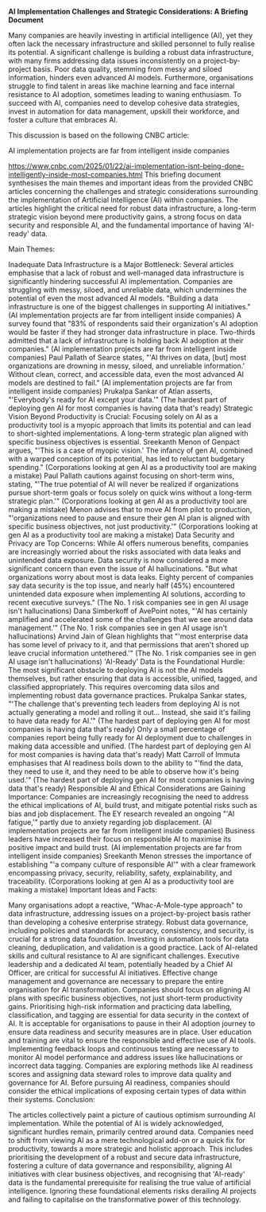 
**AI Implementation Challenges and Strategic Considerations: A Briefing Document**

Many companies are heavily investing in artificial intelligence (AI), yet they often lack the necessary infrastructure and skilled personnel to fully realise its potential. A significant challenge is building a robust data infrastructure, with many firms addressing data issues inconsistently on a project-by-project basis. Poor data quality, stemming from messy and siloed information, hinders even advanced AI models. Furthermore, organisations struggle to find talent in areas like machine learning and face internal resistance to AI adoption, sometimes leading to waning enthusiasm. To succeed with AI, companies need to develop cohesive data strategies, invest in automation for data management, upskill their workforce, and foster a culture that embraces AI.

This discussion is based on the following CNBC article: 

AI implementation projects are far from intelligent inside companies

https://www.cnbc.com/2025/01/22/ai-implementation-isnt-being-done-intelligently-inside-most-companies.html
This briefing document synthesises the main themes and important ideas from the provided CNBC articles concerning the challenges and strategic considerations surrounding the implementation of Artificial Intelligence (AI) within companies. The articles highlight the critical need for robust data infrastructure, a long-term strategic vision beyond mere productivity gains, a strong focus on data security and responsible AI, and the fundamental importance of having 'AI-ready' data.

Main Themes:

Inadequate Data Infrastructure is a Major Bottleneck: Several articles emphasise that a lack of robust and well-managed data infrastructure is significantly hindering successful AI implementation. Companies are struggling with messy, siloed, and unreliable data, which undermines the potential of even the most advanced AI models.
"Building a data infrastructure is one of the biggest challenges in supporting AI initiatives." (AI implementation projects are far from intelligent inside companies)
A survey found that "83% of respondents said their organization's AI adoption would be faster if they had stronger data infrastructure in place. Two-thirds admitted that a lack of infrastructure is holding back AI adoption at their companies." (AI implementation projects are far from intelligent inside companies)
Paul Pallath of Searce states, "'AI thrives on data, [but] most organizations are drowning in messy, siloed, and unreliable information.' Without clean, correct, and accessible data, even the most advanced AI models are destined to fail." (AI implementation projects are far from intelligent inside companies)
Prukalpa Sankar of Atlan asserts, "'Everybody's ready for AI except your data.'" (The hardest part of deploying gen AI for most companies is having data that's ready)
Strategic Vision Beyond Productivity is Crucial: Focusing solely on AI as a productivity tool is a myopic approach that limits its potential and can lead to short-sighted implementations. A long-term strategic plan aligned with specific business objectives is essential.
Sreekanth Menon of Genpact argues, "'This is a case of myopic vision.' The infancy of gen AI, combined with a warped conception of its potential, has led to reluctant budgetary spending." (Corporations looking at gen AI as a productivity tool are making a mistake)
Paul Pallath cautions against focusing on short-term wins, stating, "'The true potential of AI will never be realized if organizations pursue short-term goals or focus solely on quick wins without a long-term strategic plan.'" (Corporations looking at gen AI as a productivity tool are making a mistake)
Menon advises that to move AI from pilot to production, "'organizations need to pause and ensure their gen AI plan is aligned with specific business objectives, not just productivity.'" (Corporations looking at gen AI as a productivity tool are making a mistake)
Data Security and Privacy are Top Concerns: While AI offers numerous benefits, companies are increasingly worried about the risks associated with data leaks and unintended data exposure. Data security is now considered a more significant concern than even the issue of AI hallucinations.
"But what organizations worry about most is data leaks. Eighty percent of companies say data security is the top issue, and nearly half (45%) encountered unintended data exposure when implementing AI solutions, according to recent executive surveys." (The No. 1 risk companies see in gen AI usage isn't hallucinations)
Dana Simberkoff of AvePoint notes, "'AI has certainly amplified and accelerated some of the challenges that we see around data management.'" (The No. 1 risk companies see in gen AI usage isn't hallucinations)
Arvind Jain of Glean highlights that "'most enterprise data has some level of privacy to it, and that permissions that aren't shored up leave crucial information untethered.'" (The No. 1 risk companies see in gen AI usage isn't hallucinations)
'AI-Ready' Data is the Foundational Hurdle: The most significant obstacle to deploying AI is not the AI models themselves, but rather ensuring that data is accessible, unified, tagged, and classified appropriately. This requires overcoming data silos and implementing robust data governance practices.
Prukalpa Sankar states, "'The challenge that's preventing tech leaders from deploying AI is not actually generating a model and rolling it out... Instead, she said it's failing to have data ready for AI.'" (The hardest part of deploying gen AI for most companies is having data that's ready)
Only a small percentage of companies report being fully ready for AI deployment due to challenges in making data accessible and unified. (The hardest part of deploying gen AI for most companies is having data that's ready)
Matt Carroll of Immuta emphasises that AI readiness boils down to the ability to "'find the data, they need to use it, and they need to be able to observe how it's being used.'" (The hardest part of deploying gen AI for most companies is having data that's ready)
Responsible AI and Ethical Considerations are Gaining Importance: Companies are increasingly recognising the need to address the ethical implications of AI, build trust, and mitigate potential risks such as bias and job displacement.
The EY research revealed an ongoing "'AI fatigue,'" partly due to anxiety regarding job displacement. (AI implementation projects are far from intelligent inside companies)
Business leaders have increased their focus on responsible AI to maximise its positive impact and build trust. (AI implementation projects are far from intelligent inside companies)
Sreekanth Menon stresses the importance of establishing "'a company culture of responsible AI'" with a clear framework encompassing privacy, security, reliability, safety, explainability, and traceability. (Corporations looking at gen AI as a productivity tool are making a mistake)
Important Ideas and Facts:

Many organisations adopt a reactive, "Whac-A-Mole-type approach" to data infrastructure, addressing issues on a project-by-project basis rather than developing a cohesive enterprise strategy.
Robust data governance, including policies and standards for accuracy, consistency, and security, is crucial for a strong data foundation.
Investing in automation tools for data cleaning, deduplication, and validation is a good practice.
Lack of AI-related skills and cultural resistance to AI are significant challenges.
Executive leadership and a dedicated AI team, potentially headed by a Chief AI Officer, are critical for successful AI initiatives.
Effective change management and governance are necessary to prepare the entire organisation for AI transformation.
Companies should focus on aligning AI plans with specific business objectives, not just short-term productivity gains.
Prioritising high-risk information and practicing data labelling, classification, and tagging are essential for data security in the context of AI.
It is acceptable for organisations to pause in their AI adoption journey to ensure data readiness and security measures are in place.
User education and training are vital to ensure the responsible and effective use of AI tools.
Implementing feedback loops and continuous testing are necessary to monitor AI model performance and address issues like hallucinations or incorrect data tagging.
Companies are exploring methods like AI readiness scores and assigning data steward roles to improve data quality and governance for AI.
Before pursuing AI readiness, companies should consider the ethical implications of exposing certain types of data within their systems.
Conclusion:

The articles collectively paint a picture of cautious optimism surrounding AI implementation. While the potential of AI is widely acknowledged, significant hurdles remain, primarily centred around data. Companies need to shift from viewing AI as a mere technological add-on or a quick fix for productivity, towards a more strategic and holistic approach. This includes prioritising the development of a robust and secure data infrastructure, fostering a culture of data governance and responsibility, aligning AI initiatives with clear business objectives, and recognising that 'AI-ready' data is the fundamental prerequisite for realising the true value of artificial intelligence. Ignoring these foundational elements risks derailing AI projects and failing to capitalise on the transformative power of this technology.

